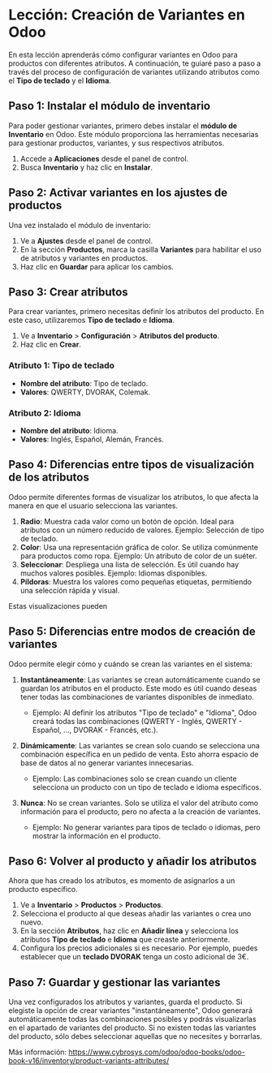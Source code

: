 # Lección: Creación de Variantes en Odoo

En esta lección aprenderás cómo configurar variantes en Odoo para productos con diferentes atributos. A continuación, te guiaré paso a paso a través del proceso de configuración de variantes utilizando atributos como el **Tipo de teclado** y el **Idioma**.

## Paso 1: Instalar el módulo de inventario
Para poder gestionar variantes, primero debes instalar el **módulo de Inventario** en Odoo. Este módulo proporciona las herramientas necesarias para gestionar productos, variantes, y sus respectivos atributos.

1. Accede a **Aplicaciones** desde el panel de control.
2. Busca **Inventario** y haz clic en **Instalar**.

## Paso 2: Activar variantes en los ajustes de productos

Una vez instalado el módulo de inventario:

1. Ve a **Ajustes** desde el panel de control.
2. En la sección **Productos**, marca la casilla **Variantes** para habilitar el uso de atributos y variantes en productos.
3. Haz clic en **Guardar** para aplicar los cambios.

## Paso 3: Crear atributos

Para crear variantes, primero necesitas definir los atributos del producto. En este caso, utilizaremos **Tipo de teclado** e **Idioma**.

1. Ve a **Inventario** > **Configuración** > **Atributos del producto**.
2. Haz clic en **Crear**.
   
### Atributo 1: Tipo de teclado
- **Nombre del atributo**: Tipo de teclado.
- **Valores**: QWERTY, DVORAK, Colemak.

### Atributo 2: Idioma
- **Nombre del atributo**: Idioma.
- **Valores**: Inglés, Español, Alemán, Francés.

## Paso 4: Diferencias entre tipos de visualización de los atributos

Odoo permite diferentes formas de visualizar los atributos, lo que afecta la manera en que el usuario selecciona las variantes.

1. **Radio**: Muestra cada valor como un botón de opción. Ideal para atributos con un número reducido de valores. Ejemplo: Selección de tipo de teclado.
2. **Color**: Usa una representación gráfica de color. Se utiliza comúnmente para productos como ropa. Ejemplo: Un atributo de color de un suéter.
3. **Seleccionar**: Despliega una lista de selección. Es útil cuando hay muchos valores posibles. Ejemplo: Idiomas disponibles.
4. **Píldoras**: Muestra los valores como pequeñas etiquetas, permitiendo una selección rápida y visual. 

Estas visualizaciones pueden 

## Paso 5: Diferencias entre modos de creación de variantes

Odoo permite elegir cómo y cuándo se crean las variantes en el sistema:

1. **Instantáneamente**: Las variantes se crean automáticamente cuando se guardan los atributos en el producto. Este modo es útil cuando deseas tener todas las combinaciones de variantes disponibles de inmediato.
   - Ejemplo: Al definir los atributos "Tipo de teclado" e "Idioma", Odoo creará todas las combinaciones (QWERTY - Inglés, QWERTY - Español, ..., DVORAK - Francés, etc.).
   
2. **Dinámicamente**: Las variantes se crean solo cuando se selecciona una combinación específica en un pedido de venta. Esto ahorra espacio de base de datos al no generar variantes innecesarias.
   - Ejemplo: Las combinaciones solo se crean cuando un cliente selecciona un producto con un tipo de teclado e idioma específicos.

3. **Nunca**: No se crean variantes. Solo se utiliza el valor del atributo como información para el producto, pero no afecta a la creación de variantes.
   - Ejemplo: No generar variantes para tipos de teclado o idiomas, pero mostrar la información en el producto.

## Paso 6: Volver al producto y añadir los atributos

Ahora que has creado los atributos, es momento de asignarlos a un producto específico.

1. Ve a **Inventario** > **Productos** > **Productos**.
2. Selecciona el producto al que deseas añadir las variantes o crea uno nuevo.
3. En la sección **Atributos**, haz clic en **Añadir línea** y selecciona los atributos **Tipo de teclado** e **Idioma** que creaste anteriormente.
4. Configura los precios adicionales si es necesario. Por ejemplo, puedes establecer que un **teclado DVORAK** tenga un costo adicional de 3€.

## Paso 7: Guardar y gestionar las variantes

Una vez configurados los atributos y variantes, guarda el producto. Si elegiste la opción de crear variantes "instantáneamente", Odoo generará automáticamente todas las combinaciones posibles y podrás visualizarlas en el apartado de variantes del producto. 
Si no existen todas las variantes del producto, sólo debes seleccionar aquellas que no necesites y borrarlas.


Más información:
https://www.cybrosys.com/odoo/odoo-books/odoo-book-v16/inventory/product-variants-attributes/
